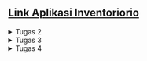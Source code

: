## [Link Aplikasi Inventoriorio](https://inventoriorio.adaptable.app/)

<details> 
<summary>Tugas 2</summary> 

## Step by step pengimplementasian

- Membuat direktori(utama) baru bernama ``inventoriorio``, lalu membuat virtual environment didalamnya dan kemudian diaktifkan
- Membuat berkas ``requirements.txt`` yang diisi dependencies dan kemudian diinstal
- Menetapkan nilai ``["*"]`` pada ``ALLOWED_HOST`` dalam berkas ``settings.py``
- Menambahkan berkas ``.gitignore``
- Membuat aplikasi baru bernama ``main`` dalam direktori
- Menambahkan ``main`` pada ``INSTALLED_APPS`` dalam berkas ``setting.py`` di direktori proyek
- Membuat model bernama ``Item`` dalam ``models.py`` dengan atribut ``name, description, dan amount``
- Melakukan migrasi model
- Mengisi berkas ``views.py``
- Membuat direktori ``templates`` dalam direktori ``main`` dan diisi berkas ``main.html``
- Membuat dan mengisi berkas ``urls.py`` dalam direktori ``main``
- Menambahkan rute url (yang mengarah ke ``main``) baru pada ``urlpatterns`` dalam berkas ``urls.py`` di direktori proyek
- Membuat unit test pada berkas ``tests.py``
- Membuat repo baru pada github dengan nama ``inventoriorio``
- Menghubungkan repo lokal dengan repo pada github
- Melakukan add, commit, dan push ke repo github
- Melakukan deployment aplikasi di ``Adaptable.io``

## Bagan request client dan kaitan diantaranya

![Bagan](static/images/bagan_request_client.png)

Client ingin masuk ke url web kita, sehingga browser melakukan HTTP request. Request tersebut kemudian akan diterima dan diproses oleh `urls.py`. Setelah request di proses dalam `urls.py`, kemudian akan dipanggil function yang sesuai yang ada dalam `views.py`.Akan dilakukan operasi dalam `views.py` seperti transaksi data dari/ke `models.py`. Kemudian setelah itu `views.py` akan mengembalikan respon template HTML yang sesuai kembali kepada client.

## Mengapa venv dibutuhkan 

Virtual environment(venv) adalah lingkungan terisolasi. Virtual environment berguna agar setiap proyek yang berbeda memiliki lingkungan terisolasi sehinga masing - masing proyek dapat memiliki dependensinya masing - masing.
Kita dapat membuat aplikasi berbasis django tanpa menggunakan virtual environment, namun tentunya jika kita bekerja dalam beberapa proyek berbeda bisa saja terjadi konflik antar proyek tersebut yang disebabkan oleh dependensi yang berbeda.

## MVC, MVT, dan MVVM

- MVC (Model View Controller)
    - Model: Mengurusi bagian logika, data, dan berhubungan dengan database
    - View: Mengurusi UI, dengan menampilkan data dari model dan menerima pembaruan dari controller
    - Controller: Perantara model dan view, mengatur aliran aplikasi dan sinkronisasi antara model dan view
- MVT (Model View Template)
    - Model: Mengurusi bagian logika, data, dan berhubungan dengan database; tidak berhubungan langsung dengan view
    - View: Mengurusi UI, bergantung terhadap pembaruan dari controller 
    - Template: Menjembatani antara model dan view, menerima data dari model dan melakukan pembaruan ke view
- MVVM (Model View - ViewModel)
    - Model: Mengurusi bagian logika, data, dan berhubungan dengan database
    - View: Mengurusi UI, menampilkan data dari model
    - ViewModel: Menjembatani antara model dan view, menyediakan dan memanipulasi data untuk ditampilkan
</details>

<details> 
<summary>Tugas 3</summary>

## Apa perbedaan antara form POST dan form GET dalam Django?

| POST | GET |
| :-: | :-: | 
| Nilai variabel tidak ditampilkan di URL | Nilai variabel ditampilkan di URL |
| Dapat memodifikasi input user sebelum masuk ke database | Tidak bisa memodifikasi input user |
| Lebih aman | Kurang aman |
| Tidak dibatasi panjang string | Dibatasi panjang string sampai 2047 karakter |
| Biasanya untuk input data melalui form | Biasanya untuk input data melalui link |
| Digunakan untuk mengirim data-data penting seperti password | Digunakan untuk mengirim data-data tidak penting |

## Apa perbedaan utama antara XML, JSON, dan HTML dalam konteks pengiriman data?

HTML(Hypertext Markup Language) cenderung digunakan untuk mengatur tampilan dan struktur dari halaman web, sehingga HTML tidak terlalu cocok digunakan untuk mengirim data mentah. XML(eXtensible Markup Language) menggunakan struktur tag dalam setiap data, ini menyebabkan XML lebih kompleks dan sulit untuk dibuat dan dibaca oleh manusia. JSON(JavaScript Object Notation) menyimpan data dengan object(pasangan key - value), sehingga JSON lebih simpel, ringan, dan lebih mudah untuk dibuat dan dibaca.

## Mengapa JSON sering digunakan dalam pertukaran data antara aplikasi web modern?

- Sederhana dan mudah dibaca.
- Lebih ringan dibandingkan format lain, sehingga pertukaran data menjadi tidak terbebani dan lancar.
- Mendungkung banyak bahasan pemrograman.
- Struktur data yang fleksibel, mudah untuk dimodifikasi.
- Keamanan yang lebih baik dibandingkan format lain.
- Popularitasnya yang tinggi membuat banyak web modern menggunakannya, sehingga lebih mudah integrasi antar aplikasinya.

## Step by step pengimplementasian

- Menambahkan folder `template` dalam direktori utama, dan diisi dengan `base.html` sebagai template dasar untuk halaman lainnya.
- Membuat dan mengisi berkas `forms.py` pada direktori `main`, berfungsi agar dapat menginput data(object model) untuk aplikasi.
- Menambahkan fungsi baru pada berkas `views.py` di direktori `main` dengan nama `create_item` untuk menyimpan data yang diinput/disubmit dalam forms.
- Membuat dan mengisi berkas baru `create_item.html` pada direktori `main/templates` sebagai halaman/template dari fungsi `create_item` untuk menginput data.
- Memodifikasi isi berkas `main.html` untuk menampilkan data item yang telah diinput, menampilkan jumlah item yang ada(telah diinput), dan menambahkan tombol `Add New Item` yang akan redirect ke halaman form.
- Menambahkan fungsi - fungsi baru pada berkas `views.py` di direktori `main`, yaitu fungsi `show_xml` dan `show_json` yang masing - masing berfungsi untuk menampilkan data dalam bentuk `XML` dan `JSON` secara kesuluruhan. Selain itu ditambahkan juga fungsi `show_xml_by_id` dan `show_json_by_id` untuk menampilkan data dalam bentuk `XML` dan `JSON` secara spesifik tergantung id yang diberikan.
- Melakukan routing URL dari fungsi - fungsi yang baru saja dibuat di atas dengan cara memodifikasi berkas `urls.py` di direktori `main`. Pada berkas `urls.py` diimport fungsi - fungsi tersebut, lalu ditambahkan semua path yang menuju fungsi - fungsi tersebut.

## Screenshot pengaksesan kelima URL menggunakan Postman

HTML:
![html](static/images/html.png)
XML:
![xml](static/images/xml.png)
JSON:
![json](static/images/json.png)
XML by id:
![xml_by_id](static/images/xml_by_id.png)
JSON by id:
![json_by_id](static/images/json_by_id.png)

</details>

<details> 
<summary>Tugas 4</summary>

## Apa itu Django UserCreationForm, dan jelaskan apa kelebihan dan kekurangannya?

Django UserCreationForm adalah import bawaan dalam library Django yang bertujuan untuk memudahkan pembuatan formulir pendaftaran user/pengguna dalam aplikasi web. Dengan formulir ini, kelebihannya yaitu kita dapat membuat formulir pendaftaran user tanpa menulis kode dari awal lagi, karena sudah disediakan field - field input yang biasa diperlukan dalam registrasi aplikasi dan juga terdapat validasi terhadap input yang diberikan sehingga dapat membuat keamanan akun pengguna terjamin. Namun ada juga kekurangan dari UserCreationForm yaitu seperti kurangnya pilihan untuk kustomisasi dari segi visual, keterbatasan untuk kustomisasi fitur yang telah ada secara default seperti validasi input, dan lain - lain.

## Apa perbedaan antara autentikasi dan otorisasi dalam konteks Django, dan mengapa keduanya penting?

Autentikasi adalah proses verifikasi terhadap pengguna yang ingin masuk/mengakses aplikasi, sistem akan mengecek apakah pengguna yang ingin masuk ke dalam aplikasi adalah pengguna yang berhak/memiliki akses masuk. Contohnya saat melakukan proses login sistem akan memverifikasi pengguna misalnya berdasarkan input username dan password.
Otorisasi sendiri adalah proses untuk mengatur akses pengguna yang telah berhasil di-autentikasi sebelumnya terhadap aplikasi, seperti akses untuk memodifikasi model, melakukan operasi pada aplikasi, dan sebagainya. 
Kedua hal tersebut merupakan hal yang penting dalam aplikasi Django untuk menjaga keamanan aplikasi. Dengan adanya autentikasi  maka kita mengurangi resiko bagi sembarang orang khususnya yang berniat jahat untuk dapat masuk ke dalam aplikasi kita. Selain itu pengguna yang terautentikasi juga terbatasi aksesnya sesuai yang diizinkan/sesuai perannya dalam aplikasi sehingga tidak bisa sembarangan untuk memodifikasi data dari aplikasi.

## Apa itu cookies dalam konteks aplikasi web, dan bagaimana Django menggunakan cookies untuk mengelola data sesi pengguna?

Cookies adalah data dengan ukuran kecil yang disimpan pada komputer browser web yang digunakan saat mereka mengunjungi situs web. Cookies digunakan untuk menyimpan informasi yang dapat digunakan oleh server web untuk mengenali pengguna yang telah mengunjungi situs sebelumnya atau untuk menyimpan data sesi pengguna. Cookies menyimpan session ID dalam komputer pengguna, session ID ini yang kemudian dipetakan ke struktur data di sisi server web. Saat pengguna melakukan request maka browser web akan mengirimkan session ID ke server dan kemudian server akan mencari informasi berdasarkan session ID yang diterima lalu akan mengembalikan data yang diminta.

## Apakah penggunaan cookies aman secara default dalam pengembangan web, atau apakah ada risiko potensial yang harus diwaspadai?

Secara default penggunaan cookies aman untuk pengembangan web, ini karena cookies tidak akan menyebabkan pengaruh kepada device kita seperti terkena virus atau malware. Namun karena cookies sendiri menyimpan id unik dari pengguna, make dengan cookies tersebut seseorang dapat melacak jejak browsing dari pengguna dengan cookies(id) tersebut. Hal ini dapat disalahgunakan oleh orang - orang yang tidak bertanggung jawab. Oleh karena itu kita harus menghindari mengakses situs - situs yang mencurigakan, biasanya situs - situs ilegal dimana banyak *third party* cookies yang lebih rentan untuk dipersalahgunakan oleh seseorang. 

## Step by step pengimplementasian

- Membuat fungsi `register` dalam berkas `views.py` di direktori `main` yang berfungsi untuk membuat form registrasi untuk membuat akun pengguna baru. Setelah itu membuat berkas baru bernama `register.html` di direktori `main/templates` yang memuat halaman untuk form registrasi tersebut.
- Membuat fungsi `login_user` dalam berkas `views.py` di direktori `main` yang berfungsi untuk melakukan autentikasi pengguna yang ingin login. Setelah itu membuat berkas baru bernama `login.html` di direktori `main/templates` yang memuat halaman untuk login pengguna.
- Membuat fungsi `logout_user` dalam berkas `views.py` di direktori `main` yang berfungsi untuk mekanisme saat pengguna melakukan logout dari aplikasi.
- Melakukan routing URL dari semua fungsi yang baru saja dibuat di atas dengan cara memodifikasi berkas `urls.py` di direktori `main`. Pada berkas `urls.py` diimport fungsi - fungsi tersebut, lalu ditambahkan semua path yang menuju fungsi - fungsi tersebut.
- Memodifikasi isi berkas `main.html` di direktori `main/templates` dengan menambahkan button untuk logout.
- Melakukan restriksi terhadap fungsi `show_main` pada berkas `view.py` di direktori `main` agar halaman *main* hanya bisa diakses oleh pengguna yang telah ter-autentikasi.
- Mencoba membuat 2 akun pengguna baru pada aplikasi dengan menggunakan localhost dan kemudian menambahkan 3 dummy data pada setiap akun tersebut.
- Menambahkan fungsi untuk menambahkan *cookie* yang bernama `last_login` pada fungsi `login_user` dalam berkas `views.py` di direktori `main` untuk menampilkan `datetime` atau waktu terakhir kali pengguna login pada aplikasi. Dalam berkas yang sama, memodifikasi fungsi `show_main` dengan menambahkan kode `'last_login': request.COOKIES['last_login']` pada variabel `context`. Setelah itu memodifikasi fungsi `logout_user` untuk menghapus *cookie* `last_login` setelah pengguna logout. Terakhir, memodifikasi berkas `main.html` di direktori `main/templates` dengan menambahkan kode yang menunjukkan data `last_login`.
- Menghubungkan model `Item` dengan pengguna dengan cara memodifikasi berkas `models.py` di direktori `main` dengan menambahkan `ForeignKey` yang bertujuan untuk membuat *relationship* antara satu `Item` dengan satu pengguna. Kemudian memodifikasi fungsi `create_item` pada berkas `views.py` di direktori `main` untuk mencegah Django langsung menyimpan objek yang dibuat ke dalam database. Setelah itu memodifikasi isi variabel `context` pada fungsi `show_main` dalam berkas `views.py` di direktori `main` yaitu mengubah *value* 'name' menjadi sesuai dengan username pengguna yang login. Terakhir adalah melakukan migrasi model.
##### Bonus
- Membuat fungsi - fungsi baru dalam berkas `views.py` di direktori `main`, yaitu fungsi `plus` yang berfungsi untuk menambahkan `amount` sebanyak 1 dari item yg dipilih, fungsi `minus` yang berfungsi untuk mengurangi `amount` sebanyak 1 dari item yg dipilih(jika setelah dikurang 1 `amount` menjadi 0, maka item akan di hapus), dan fungsi `remove` yang berfungsi untuk menghapus item yang dipilih. 
- Melakukan routing URL semua fungsi tersebut pada berkas `urls.py` di direktori `main`.
- Memodifikasi berkas `main.html` di direktori `main/templates` dengan menambahkan button `plus 1` (untuk fungsi `plus`), button `minus 1` (untuk fungsi `minus`), dan button `remove` (untuk fungsi `remove`) di sebelah setiap item yang ada dalam table.

</details>